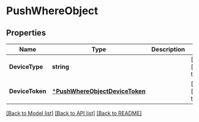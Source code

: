 # PushWhereObject

## Properties
Name | Type | Description | Notes
------------ | ------------- | ------------- | -------------
**DeviceType** | **string** |  | [optional] [default to null]
**DeviceToken** | [***PushWhereObjectDeviceToken**](pushWhereObject_deviceToken.md) |  | [optional] [default to null]

[[Back to Model list]](../README.md#documentation-for-models) [[Back to API list]](../README.md#documentation-for-api-endpoints) [[Back to README]](../README.md)


